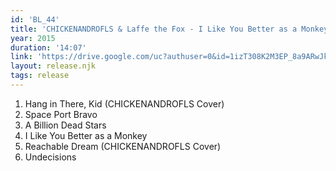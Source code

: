 ```yaml
---
id: 'BL_44'
title: 'CHICKENANDROFLS & Laffe the Fox - I Like You Better as a Monkey'
year: 2015
duration: '14:07'
link: 'https://drive.google.com/uc?authuser=0&id=1izT308K2M3EP_8a9ARwJkxjg894E3gFa&export=download'
layout: release.njk
tags: release
---
```


1. Hang in There, Kid (CHICKENANDROFLS Cover)
2. Space Port Bravo
3. A Billion Dead Stars
4. I Like You Better as a Monkey
5. Reachable Dream (CHICKENANDROFLS Cover)
6. Undecisions